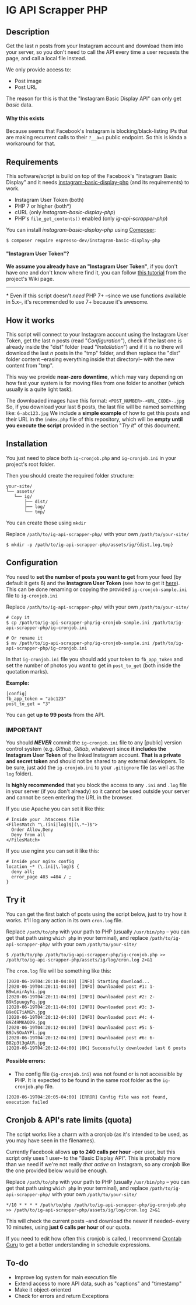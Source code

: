 # IG API Scrapper PHP

## Description

Get the last _n_ posts from your Instagram account and download them into your server, so you don't need to call the API every time a user requests the page, and call a local file instead.

We only provide access to:

- Post image
- Post URL

The reason for this is that the "Instagram Basic Display API" can only get _basic_ data.

#### Why this exists

Because seems that Facebook's Instagram is blocking/black-listing IPs that are making recurrent calls to their `?__a=1` public endpoint. So this is kinda a workaround for that.

## Requirements

This software/script is build on top of the Facebook's "Instagram Basic Display" and it needs [instagram-basic-display-php](https://github.com/espresso-dev/instagram-basic-display-php) (and its requirements) to work.

- Instagram User Token (both)
- PHP 7 or higher (both*)
- cURL (only _instagram-basic-display-php_)
- PHP's `file_get_contents()` enabled (only _ig-api-scrapper-php_)

You can install _instagram-basic-display-php_ using [Composer](https://getcomposer.org/):

`$ composer require espresso-dev/instagram-basic-display-php`

#### "Instagram User Token"?

**We assume you already have an "Instagram User Token"**, if you don't have one and don't know where find it, you can follow [this tutorial](https://github.com/jimmyadaro/ig-api-scrapper-php/wiki/How-to-get-the-Instagram-User-Token) from the project's Wiki page.

---

\* Even if this script doesn't _need_ PHP 7+ –since we use functions available in 5.x–, it's recommended to use 7+ because it's awesome.

## How it works

This script will connect to your Instagram account using the Instagram User Token, get the last _n_ posts (read "_Configuration_"), check if the last one is already inside the "dist" folder (read "_Installation_") and if it is no there will download the last _n_ posts in the "tmp" folder, and then replace the "dist" folder content –erasing everything inside that directory!– with the new content from "tmp".

This way we provide **near-zero downtime**, which may vary depending on how fast your system is for moving files from one folder to another (which usually is a quite light task).

The downloaded images have this format: `<POST_NUMBER>-<URL_CODE>-.jpg` So, if you download your last 6 posts, the last file will be named something like: `6-abc123.jpg` We include a **simple example** of how to get this posts and their URL in the `index.php` file of this repository, which will be **empty until you execute the script** provided in the section "_Try it_" of this document.

## Installation

You just need to place both `ig-cronjob.php` and `ig-cronjob.ini` in your project's root folder.

Then you should create the required folder structure:

```
your-site/
└── assets/
   └── ig/
       ├── dist/
       ├── log/
       └── tmp/
```

You can create those using `mkdir`

Replace `/path/to/ig-api-scrapper-php/` with your own `/path/to/your-site/`

```
$ mkdir -p /path/to/ig-api-scrapper-php/assets/ig/{dist,log,tmp}
```

## Configuration

You need to **set the number of posts you want to get** from your feed (by default it gets 6) and the **Instagram User Token** (see how to get it [here](https://github.com/jimmyadaro/ig-api-scrapper-php/wiki/How-to-get-the-Instagram-User-Token)). This can be done renaming or copying the provided `ig-cronjob-sample.ini` file to `ig-cronjob.ini`

Replace `/path/to/ig-api-scrapper-php/` with your own `/path/to/your-site/`

```
# Copy it
$ cp /path/to/ig-api-scrapper-php/ig-cronjob-sample.ini /path/to/ig-api-scrapper-php/ig-cronjob.ini

# Or rename it
$ mv /path/to/ig-api-scrapper-php/ig-cronjob-sample.ini /path/to/ig-api-scrapper-php/ig-cronjob.ini
```

In that `ig-cronjob.ini` file you should add your token to `fb_app_token` and set the number of photos you want to get in `post_to_get` (both inside the quotation marks).

**Example:**

```
[config]
fb_app_token = "abc123"
post_to_get = "3"
```

You can get **up to 99 posts** from the API.

### IMPORTANT

You should **_NEVER_** commit the `ig-cronjob.ini` file to any [public] version control system (e.g. _Github_, _Gitlab_, whatever) since **it includes the Instagram User Token** of the linked Instagram account. **That is a private and secret token** and should not be shared to any external developers. To be sure, just add the `ig-cronjob.ini` to your `.gitignore` file (as well as the `log` folder).

Is **highly recommended** that you block the access to any `.ini` and `.log` file in your server (if you don't already) so it cannot be used outside your server and cannot be seen entering the URL in the browser.

If you use Apache you can set it like this:

```
# Inside your .htaccess file
<FilesMatch "\.(ini|log)$|(\.*~)$">
  Order Allow,Deny
  Deny from all
</FilesMatch>
```

If you use nginx you can set it like this:

```
# Inside your nginx config
location ~* (\.ini|\.log)$ {
  deny all;
  error_page 403 =404 / ;
}
```

## Try it

You can get the first batch of posts using the script below, just to try how it works. It'll log any action in its own `cron.log` file.

Replace `/path/to/php` with your path to PHP (usually `/usr/bin/php` – you can get that path using `which php` in your terminal), and replace `/path/to/ig-api-scrapper-php/` with your own `/path/to/your-site/`

```
$ /path/to/php /path/to/ig-api-scrapper-php/ig-cronjob.php >> /path/to/ig-api-scrapper-php/assets/ig/log/cron.log 2>&1
```

The `cron.log` file will be something like this:

```html/text
[2020-06-19T04:20:10-04:00] [INFO] Starting download...
[2020-06-19T04:20:11-04:00] [INFO] Downloaded post #1: 1-B9wLmirAyhi.jpg
[2020-06-19T04:20:11-04:00] [INFO] Downloaded post #2: 2-B9kSpuugyFq.jpg
[2020-06-19T04:20:11-04:00] [INFO] Downloaded post #3: 3-B9e0E7iAMGh.jpg
[2020-06-19T04:20:12-04:00] [INFO] Downloaded post #4: 4-B9Z49MKAQD9.jpg
[2020-06-19T04:20:12-04:00] [INFO] Downloaded post #5: 5-B9JvSOxAYPl.jpg
[2020-06-19T04:20:12-04:00] [INFO] Downloaded post #6: 6-B82p3t3gAtR.jpg
[2020-06-19T04:20:12-04:00] [OK] Successfully downloaded last 6 posts
```

#### Possible errors:

- The config file (`ig-cronjob.ini`) was not found or is not accessible by PHP. It is expected to be found in the same root folder as the `ig-cronjob.php` file.

```html/text
[2020-06-19T04:20:05-04:00] [ERROR] Config file was not found, execution failed
```

## Cronjob & API's rate limits (quota)

The script works like a charm with a cronjob (as it's intended to be used, as you may have seen in the filenames).

Currently Facebook allows **up to 240 calls per hour** –per user, but this script only uses 1 user– to the "Basic Display API". This is probably more than we need if we're not really _that active_ on Instagram, so any cronjob like the one provided below would be enough.

Replace `/path/to/php` with your path to PHP (usually `/usr/bin/php` – you can get that path using `which php` in your terminal), and replace `/path/to/ig-api-scrapper-php/` with your own `/path/to/your-site/`

```
*/10 * * * * /path/to/php /path/to/ig-api-scrapper-php/ig-cronjob.php >> /path/to/ig-api-scrapper-php/assets/ig/log/cron.log 2>&1
```

This will check the current posts –and download the newer if needed– every 10 minutes, using **just 6 calls per hour** of our quota.

If you need to edit how often this cronjob is called, I recommend [Crontab Guru](https://crontab.guru/#*/10_*_*_*_*) to get a better understanding in schedule expressions.

## To-do

- Improve log system for main execution file
- Extend access to more API data, such as "captions" and "timestamp"
- Make it object-oriented
- Check for errors and return Exceptions
